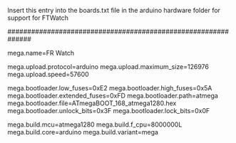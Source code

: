 Insert this entry into the boards.txt file in the arduino hardware folder for support for FTWatch

##############################################################

mega.name=FR Watch

mega.upload.protocol=arduino
mega.upload.maximum_size=126976
mega.upload.speed=57600

mega.bootloader.low_fuses=0xE2
mega.bootloader.high_fuses=0x5A
mega.bootloader.extended_fuses=0xFD
mega.bootloader.path=atmega
mega.bootloader.file=ATmegaBOOT_168_atmega1280.hex
mega.bootloader.unlock_bits=0x3F
mega.bootloader.lock_bits=0x0F

mega.build.mcu=atmega1280
mega.build.f_cpu=8000000L
mega.build.core=arduino
mega.build.variant=mega


